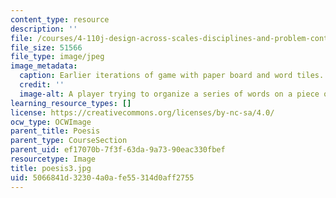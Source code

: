 ```yaml
---
content_type: resource
description: ''
file: /courses/4-110j-design-across-scales-disciplines-and-problem-contexts-spring-2013/5066841d32304a0afe55314d0aff2755_poesis3.jpg
file_size: 51566
file_type: image/jpeg
image_metadata:
  caption: Earlier iterations of game with paper board and word tiles.
  credit: ''
  image-alt: A player trying to organize a series of words on a piece of paper.
learning_resource_types: []
license: https://creativecommons.org/licenses/by-nc-sa/4.0/
ocw_type: OCWImage
parent_title: Poesis
parent_type: CourseSection
parent_uid: ef17070b-7f3f-63da-9a73-90eac330fbef
resourcetype: Image
title: poesis3.jpg
uid: 5066841d-3230-4a0a-fe55-314d0aff2755
---
```

